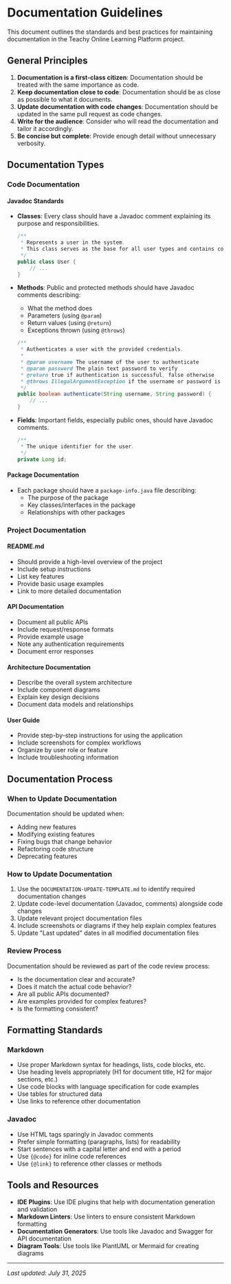 # Documentation Guidelines

This document outlines the standards and best practices for maintaining documentation in the Teachy Online Learning Platform project.

## General Principles

1. **Documentation is a first-class citizen**: Documentation should be treated with the same importance as code.
2. **Keep documentation close to code**: Documentation should be as close as possible to what it documents.
3. **Update documentation with code changes**: Documentation should be updated in the same pull request as code changes.
4. **Write for the audience**: Consider who will read the documentation and tailor it accordingly.
5. **Be concise but complete**: Provide enough detail without unnecessary verbosity.

## Documentation Types

### Code Documentation

#### Javadoc Standards

- **Classes**: Every class should have a Javadoc comment explaining its purpose and responsibilities.
  ```java
  /**
   * Represents a user in the system.
   * This class serves as the base for all user types and contains common user properties.
   */
  public class User {
      // ...
  }
  ```

- **Methods**: Public and protected methods should have Javadoc comments describing:
  - What the method does
  - Parameters (using `@param`)
  - Return values (using `@return`)
  - Exceptions thrown (using `@throws`)
  ```java
  /**
   * Authenticates a user with the provided credentials.
   *
   * @param username The username of the user to authenticate
   * @param password The plain text password to verify
   * @return true if authentication is successful, false otherwise
   * @throws IllegalArgumentException if the username or password is null or empty
   */
  public boolean authenticate(String username, String password) {
      // ...
  }
  ```

- **Fields**: Important fields, especially public ones, should have Javadoc comments.
  ```java
  /**
   * The unique identifier for the user.
   */
  private Long id;
  ```

#### Package Documentation

- Each package should have a `package-info.java` file describing:
  - The purpose of the package
  - Key classes/interfaces in the package
  - Relationships with other packages

### Project Documentation

#### README.md

- Should provide a high-level overview of the project
- Include setup instructions
- List key features
- Provide basic usage examples
- Link to more detailed documentation

#### API Documentation

- Document all public APIs
- Include request/response formats
- Provide example usage
- Note any authentication requirements
- Document error responses

#### Architecture Documentation

- Describe the overall system architecture
- Include component diagrams
- Explain key design decisions
- Document data models and relationships

#### User Guide

- Provide step-by-step instructions for using the application
- Include screenshots for complex workflows
- Organize by user role or feature
- Include troubleshooting information

## Documentation Process

### When to Update Documentation

Documentation should be updated when:
- Adding new features
- Modifying existing features
- Fixing bugs that change behavior
- Refactoring code structure
- Deprecating features

### How to Update Documentation

1. Use the `DOCUMENTATION-UPDATE-TEMPLATE.md` to identify required documentation changes
2. Update code-level documentation (Javadoc, comments) alongside code changes
3. Update relevant project documentation files
4. Include screenshots or diagrams if they help explain complex features
5. Update "Last updated" dates in all modified documentation files

### Review Process

Documentation should be reviewed as part of the code review process:
- Is the documentation clear and accurate?
- Does it match the actual code behavior?
- Are all public APIs documented?
- Are examples provided for complex features?
- Is the formatting consistent?

## Formatting Standards

### Markdown

- Use proper Markdown syntax for headings, lists, code blocks, etc.
- Use heading levels appropriately (H1 for document title, H2 for major sections, etc.)
- Use code blocks with language specification for code examples
- Use tables for structured data
- Use links to reference other documentation

### Javadoc

- Use HTML tags sparingly in Javadoc comments
- Prefer simple formatting (paragraphs, lists) for readability
- Start sentences with a capital letter and end with a period
- Use `{@code}` for inline code references
- Use `{@link}` to reference other classes or methods

## Tools and Resources

- **IDE Plugins**: Use IDE plugins that help with documentation generation and validation
- **Markdown Linters**: Use linters to ensure consistent Markdown formatting
- **Documentation Generators**: Use tools like Javadoc and Swagger for API documentation
- **Diagram Tools**: Use tools like PlantUML or Mermaid for creating diagrams

---

*Last updated: July 31, 2025*